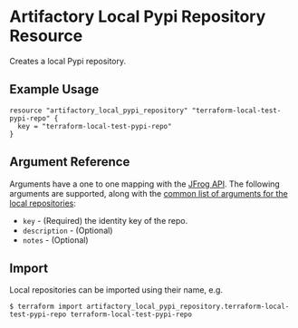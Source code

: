 # Artifactory Local Pypi Repository Resource

Creates a local Pypi repository.

## Example Usage

```hcl
resource "artifactory_local_pypi_repository" "terraform-local-test-pypi-repo" {
  key = "terraform-local-test-pypi-repo"
}
```

## Argument Reference

Arguments have a one to one mapping with the [JFrog API](https://www.jfrog.com/confluence/display/RTF/Repository+Configuration+JSON). 
The following arguments are supported, along with the [common list of arguments for the local repositories](local.md):

* `key` - (Required) the identity key of the repo.
* `description` - (Optional)
* `notes` - (Optional)



## Import

Local repositories can be imported using their name, e.g.
```
$ terraform import artifactory_local_pypi_repository.terraform-local-test-pypi-repo terraform-local-test-pypi-repo
```